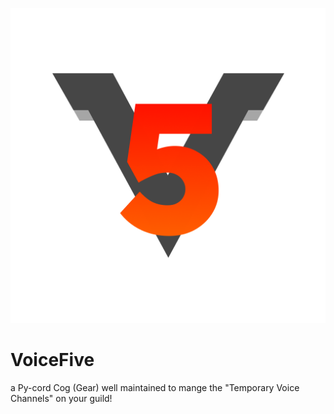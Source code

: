 <center>

![Image Description](logo.png)

</center>

# VoiceFive
a Py-cord Cog (Gear) well maintained to mange the "Temporary Voice Channels" on your guild!
